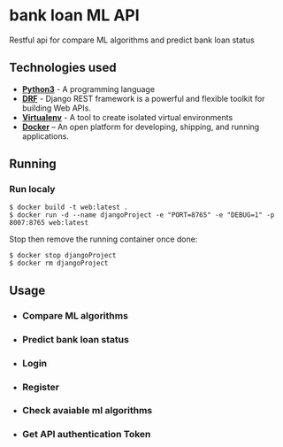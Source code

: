 # bank loan ML API
Restful api for compare ML algorithms and predict bank loan status

## Technologies used

* **[Python3](https://www.python.org/downloads/)** - A programming language
* **[DRF](https://www.django-rest-framework.org/)** - Django REST framework is a powerful and flexible toolkit for building Web APIs.
* **[Virtualenv](https://virtualenv.pypa.io/en/stable/)** - A tool to create isolated virtual environments
* **[Docker](https://docs.docker.com/)** – An open platform for developing, shipping, and running applications.

## Running

### Run localy

    $ docker build -t web:latest .
    $ docker run -d --name djangoProject -e "PORT=8765" -e "DEBUG=1" -p 8007:8765 web:latest
   
Stop then remove the running container once done:


    $ docker stop djangoProject
    $ docker rm djangoProject
    

## Usage

*  ### Compare ML algorithms
*  ### Predict bank loan status
*  ### Login
*  ### Register
*  ### Check avaiable ml algorithms 
*  ### Get API authentication Token






